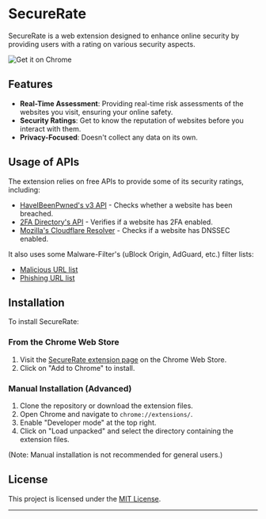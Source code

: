 # SecureRate

SecureRate is a web extension designed to enhance online security by providing users with a rating on various security aspects. 

![Get it on Chrome](https://user-images.githubusercontent.com/585534/107280622-91a8ea80-6a26-11eb-8d07-77c548b28665.png)

## Features

- **Real-Time Assessment**: Providing real-time risk assessments of the websites you visit, ensuring your online safety.
- **Security Ratings**: Get to know the reputation of websites before you interact with them.
- **Privacy-Focused**: Doesn't collect any data on its own.

## Usage of APIs
The extension relies on free APIs to provide some of its security ratings, including:

- [HaveIBeenPwned's v3 API](https://haveibeenpwned.com/API/v3) - Checks whether a website has been breached.
- [2FA Directory's API](https://2fa.directory/api/) - Verifies if a website has 2FA enabled.
- [Mozilla's Cloudflare Resolver](https://developers.cloudflare.com/1.1.1.1/privacy/cloudflare-resolver-firefox/) - Checks if a website has DNSSEC enabled.

It also uses some Malware-Filter's (uBlock Origin, AdGuard, etc.) filter lists:
- [Malicious URL list](https://gitlab.com/malware-filter/urlhaus-filter)
- [Phishing URL list](https://gitlab.com/malware-filter/phishing-filter)

## Installation

To install SecureRate:

### From the Chrome Web Store

1. Visit the [SecureRate extension page](https://chromewebstore.google.com/detail/securerate/aijifjemahdbblgmcddikkmlgkcilabl) on the Chrome Web Store.
2. Click on "Add to Chrome" to install.

### Manual Installation (Advanced)

1. Clone the repository or download the extension files.
2. Open Chrome and navigate to `chrome://extensions/`.
3. Enable "Developer mode" at the top right.
4. Click on "Load unpacked" and select the directory containing the extension files.

(Note: Manual installation is not recommended for general users.)

## License

This project is licensed under the [MIT License](https://choosealicense.com/licenses/mit/).

---
